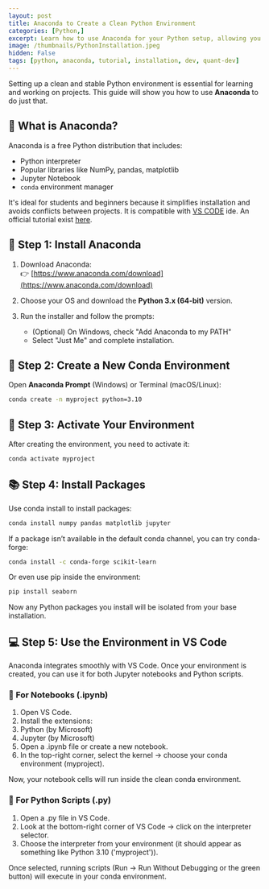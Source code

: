 ```yaml
---
layout: post
title: Anaconda to Create a Clean Python Environment
categories: [Python,]
excerpt: Learn how to use Anaconda for your Python setup, allowing you to .py files and jupiter notebooks.
image: /thumbnails/PythonInstallation.jpeg
hidden: False 
tags: [python, anaconda, tutorial, installation, dev, quant-dev]
---
```


Setting up a clean and stable Python environment is essential for learning and working on projects. This guide will show you how to use **Anaconda** to do just that.

## 🐍 What is Anaconda?

Anaconda is a free Python distribution that includes:

- Python interpreter
- Popular libraries like NumPy, pandas, matplotlib
- Jupyter Notebook
- `conda` environment manager

It's ideal for students and beginners because it simplifies installation and avoids conflicts between projects. It is compatible with [VS CODE](https://code.visualstudio.com/) ide. An official tutorial exist [here](https://test-jupyter.readthedocs.io/en/latest/install.html).

## 🔧 Step 1: Install Anaconda

1. Download Anaconda:  
   👉 [https://www.anaconda.com/download](https://www.anaconda.com/download)

2. Choose your OS and download the **Python 3.x (64-bit)** version.

3. Run the installer and follow the prompts:
   - (Optional) On Windows, check "Add Anaconda to my PATH"
   - Select "Just Me" and complete installation.

## 🧪 Step 2: Create a New Conda Environment

Open **Anaconda Prompt** (Windows) or Terminal (macOS/Linux):
```bash
conda create -n myproject python=3.10
```

## 📂 Step 3: Activate Your Environment

After creating the environment, you need to activate it:
```bash
conda activate myproject
```

## 📚 Step 4: Install Packages

Use conda install to install packages:

```bash
conda install numpy pandas matplotlib jupyter
```
If a package isn’t available in the default conda channel, you can try conda-forge:

```bash
conda install -c conda-forge scikit-learn
```
Or even use pip inside the environment:

```bash
pip install seaborn
```
Now any Python packages you install will be isolated from your base installation.

## 💻 Step 5: Use the Environment in VS Code

Anaconda integrates smoothly with VS Code. Once your environment is created, you can use it for both Jupyter notebooks and Python scripts.

### 📝 For Notebooks (.ipynb)

1. Open VS Code.
2. Install the extensions:
3. Python (by Microsoft)
4. Jupyter (by Microsoft)
5. Open a .ipynb file or create a new notebook.
6. In the top-right corner, select the kernel → choose your conda environment (myproject).

Now, your notebook cells will run inside the clean conda environment.

### 📄 For Python Scripts (.py)

1. Open a .py file in VS Code.
2. Look at the bottom-right corner of VS Code → click on the interpreter selector.
3. Choose the interpreter from your environment (it should appear as something like Python 3.10 ('myproject')).
   
Once selected, running scripts (Run → Run Without Debugging or the green button) will execute in your conda environment.




